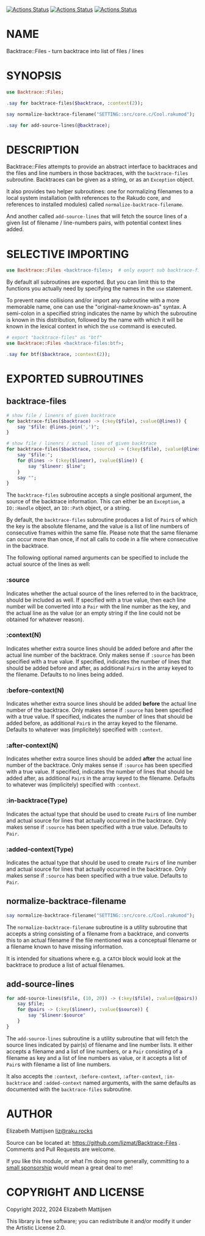[![Actions Status](https://github.com/lizmat/Backtrace-Files/actions/workflows/linux.yml/badge.svg)](https://github.com/lizmat/Backtrace-Files/actions) [![Actions Status](https://github.com/lizmat/Backtrace-Files/actions/workflows/macos.yml/badge.svg)](https://github.com/lizmat/Backtrace-Files/actions) [![Actions Status](https://github.com/lizmat/Backtrace-Files/actions/workflows/windows.yml/badge.svg)](https://github.com/lizmat/Backtrace-Files/actions)

NAME
====

Backtrace::Files - turn backtrace into list of files / lines

SYNOPSIS
========

```raku
use Backtrace::Files;

.say for backtrace-files($backtrace, :context(2));

say normalize-backtrace-filename("SETTING::src/core.c/Cool.rakumod");

.say for add-source-lines(@backtrace);
```

DESCRIPTION
===========

Backtrace::Files attempts to provide an abstract interface to backtraces and the files and line numbers in those backtraces, with the `backtrace-files` subroutine. Backtraces can be given as a string, or as an `Exception` object.

It also provides two helper subroutines: one for normalizing filenames to a local system installation (with references to the Rakudo core, and references to installed modules) called `normalize-backtrace-filename`.

And another called `add-source-lines` that will fetch the source lines of a given list of filename / line-numbers pairs, with potential context lines added.

SELECTIVE IMPORTING
===================

```raku
use Backtrace::Files <backtrace-files>;  # only export sub backtrace-files
```

By default all subroutines are exported. But you can limit this to the functions you actually need by specifying the names in the `use` statement.

To prevent name collisions and/or import any subroutine with a more memorable name, one can use the "original-name:known-as" syntax. A semi-colon in a specified string indicates the name by which the subroutine is known in this distribution, followed by the name with which it will be known in the lexical context in which the `use` command is executed.

```raku
# export "backtrace-files" as "btf"
use Backtrace::Files <backtrace-files:btf>;

.say for btf($backtrace, :context(2));
```

EXPORTED SUBROUTINES
====================

backtrace-files
---------------

```raku
# show file / linenrs of given backtrace
for backtrace-files($backtrace) -> (:key($file), :value(@lines)) {
    say "$file: @lines.join(',')";
}

# show file / linenrs / actual lines of given backtrace
for backtrace-files($backtrace, :source) -> (:key($file), :value(@lines)) {
    say "$file:";
    for @lines -> (:key($linenr), :value($line)) {
        say "$linenr: $line";
    }
    say "";
}
```

The `backtrace-files` subroutine accepts a single positional argument, the source of the backtrace information. This can either be an `Exception`, a `IO::Handle` object, an `IO::Path` object, or a string.

By default, the `backtrace-files` subroutine produces a list of `Pair`s of which the key is the absolute filename, and the value is a list of line numbers of consecutive frames within the same file. Please note that the same filename can occur more than once, if not all calls to code in a file where consecutive in the backtrace.

The following optional named arguments can be specified to include the actual source of the lines as well:

### :source

Indicates whether the actual source of the lines referred to in the backtrace, should be included as well. If specified with a true value, then each line number will be converted into a `Pair` with the line number as the key, and the actual line as the value (or an empty string if the line could not be obtained for whatever reason).

### :context(N)

Indicates whether extra source lines should be added before and after the actual line number of the backtrace. Only makes sense if `:source` has been specified with a true value. If specified, indicates the number of lines that should be added before and after, as additional `Pair`s in the array keyed to the filename. Defaults to no lines being added.

### :before-context(N)

Indicates whether extra source lines should be added **before** the actual line number of the backtrace. Only makes sense if `:source` has been specified with a true value. If specified, indicates the number of lines that should be added before, as additional `Pair`s in the array keyed to the filename. Defaults to whatever was (implicitely) specified with `:context`.

### :after-context(N)

Indicates whether extra source lines should be added **after** the actual line number of the backtrace. Only makes sense if `:source` has been specified with a true value. If specified, indicates the number of lines that should be added after, as additional `Pair`s in the array keyed to the filename. Defaults to whatever was (implicitely) specified with `:context`.

### :in-backtrace(Type)

Indicates the actual type that should be used to create `Pair`s of line number and actual source for lines that actually occurred in the backtrace. Only makes sense if `:source` has been specified with a true value. Defaults to `Pair`.

### :added-context(Type)

Indicates the actual type that should be used to create `Pair`s of line number and actual source for lines that actually occurred in the backtrace. Only makes sense if `:source` has been specified with a true value. Defaults to `Pair`.

normalize-backtrace-filename
----------------------------

```raku
say normalize-backtrace-filename("SETTING::src/core.c/Cool.rakumod");
```

The `normalize-backtrace-filename` subroutine is a utility subroutine that accepts a string consisting of a filename from a backtrace, and converts this to an actual filename if the file mentioned was a conceptual filename or a filename known to have missing information.

It is intended for situations where e.g. a `CATCH` block would look at the backtrace to produce a list of actual filenames.

add-source-lines
----------------

```raku
for add-source-lines($file, (10, 20)) -> (:key($file), :value(@pairs)) {
    say $file;
    for @pairs -> (:key($linenr), :value($source)) {
        say "$linenr:$source"
    }
}
```

The `add-source-lines` subroutine is a utility subroutine that will fetch the source lines indicated by pair(s) of filename and line number lists. It either accepts a filename and a list of line numbers, or a `Pair` consisting of a filename as key and a list of line numbers as value, or it accepts a list of `Pair`s with filename a list of line numbers.

It also accepts the `:context`, `:before-context`, `:after-context`, `:in-backtrace` and `:added-context` named arguments, with the same defaults as documented with the `backtrace-files` subroutine.

AUTHOR
======

Elizabeth Mattijsen <liz@raku.rocks>

Source can be located at: https://github.com/lizmat/Backtrace-Files . Comments and Pull Requests are welcome.

If you like this module, or what I’m doing more generally, committing to a [small sponsorship](https://github.com/sponsors/lizmat/) would mean a great deal to me!

COPYRIGHT AND LICENSE
=====================

Copyright 2022, 2024 Elizabeth Mattijsen

This library is free software; you can redistribute it and/or modify it under the Artistic License 2.0.

